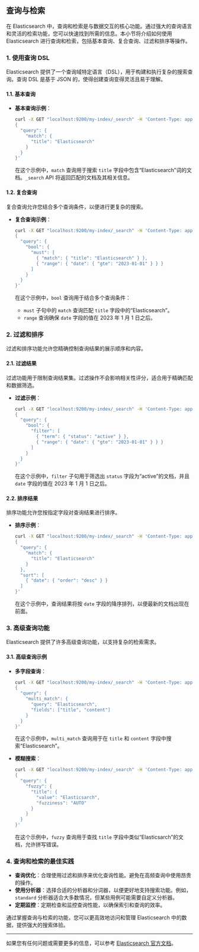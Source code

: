 ## 查询与检索

在 Elasticsearch 中，查询和检索是与数据交互的核心功能。通过强大的查询语言和灵活的检索功能，您可以快速找到所需的信息。本小节将介绍如何使用 Elasticsearch 进行查询和检索，包括基本查询、复合查询、过滤和排序等操作。

### 1. 使用查询 DSL

Elasticsearch 提供了一个查询域特定语言（DSL），用于构建和执行复杂的搜索查询。查询 DSL 是基于 JSON 的，使得创建查询变得灵活且易于理解。

#### 1.1. 基本查询

- **基本查询示例**：

  ```sh
  curl -X GET "localhost:9200/my-index/_search" -H 'Content-Type: application/json' -d'
  {
    "query": {
      "match": {
        "title": "Elasticsearch"
      }
    }
  }'
  ```

  在这个示例中，`match` 查询用于搜索 `title` 字段中包含“Elasticsearch”词的文档。`_search` API 将返回匹配的文档及其相关信息。

#### 1.2. 复合查询

复合查询允许您结合多个查询条件，以便进行更复杂的搜索。

- **复合查询示例**：

  ```sh
  curl -X GET "localhost:9200/my-index/_search" -H 'Content-Type: application/json' -d'
  {
    "query": {
      "bool": {
        "must": [
          { "match": { "title": "Elasticsearch" } },
          { "range": { "date": { "gte": "2023-01-01" } } }
        ]
      }
    }
  }'
  ```

  在这个示例中，`bool` 查询用于结合多个查询条件：
  - `must` 子句中的 `match` 查询匹配 `title` 字段中的“Elasticsearch”。
  - `range` 查询确保 `date` 字段的值在 2023 年 1 月 1 日之后。

### 2. 过滤和排序

过滤和排序功能允许您精确控制查询结果的展示顺序和内容。

#### 2.1. 过滤结果

过滤功能用于限制查询结果集。过滤操作不会影响相关性评分，适合用于精确匹配和数据筛选。

- **过滤示例**：

  ```sh
  curl -X GET "localhost:9200/my-index/_search" -H 'Content-Type: application/json' -d'
  {
    "query": {
      "bool": {
        "filter": [
          { "term": { "status": "active" } },
          { "range": { "date": { "gte": "2023-01-01" } } }
        ]
      }
    }
  }'
  ```

  在这个示例中，`filter` 子句用于筛选出 `status` 字段为“active”的文档，并且 `date` 字段的值在 2023 年 1 月 1 日之后。

#### 2.2. 排序结果

排序功能允许您按指定字段对查询结果进行排序。

- **排序示例**：

  ```sh
  curl -X GET "localhost:9200/my-index/_search" -H 'Content-Type: application/json' -d'
  {
    "query": {
      "match": {
        "title": "Elasticsearch"
      }
    },
    "sort": [
      { "date": { "order": "desc" } }
    ]
  }'
  ```

  在这个示例中，查询结果将按 `date` 字段的降序排列，以便最新的文档出现在前面。

### 3. 高级查询功能

Elasticsearch 提供了许多高级查询功能，以支持复杂的检索需求。

#### 3.1. 高级查询示例

- **多字段查询**：

  ```sh
  curl -X GET "localhost:9200/my-index/_search" -H 'Content-Type: application/json' -d'
  {
    "query": {
      "multi_match": {
        "query": "Elasticsearch",
        "fields": ["title", "content"]
      }
    }
  }'
  ```

  在这个示例中，`multi_match` 查询用于在 `title` 和 `content` 字段中搜索“Elasticsearch”。

- **模糊搜索**：

  ```sh
  curl -X GET "localhost:9200/my-index/_search" -H 'Content-Type: application/json' -d'
  {
    "query": {
      "fuzzy": {
        "title": {
          "value": "Elasticsarch",
          "fuzziness": "AUTO"
        }
      }
    }
  }'
  ```

  在这个示例中，`fuzzy` 查询用于查找 `title` 字段中类似“Elasticsarch”的文档，允许拼写错误。

### 4. 查询和检索的最佳实践

- **查询优化**：合理使用过滤和排序来优化查询性能。避免在高频查询中使用昂贵的操作。
- **使用分析器**：选择合适的分析器和分词器，以便更好地支持搜索功能。例如，`standard` 分析器适合大多数情况，但某些用例可能需要自定义分析器。
- **定期监控**：定期检查和监控查询性能，以确保索引和查询的效率。

通过掌握查询与检索的功能，您可以更高效地访问和管理 Elasticsearch 中的数据，提供强大的搜索体验。

---

如果您有任何问题或需要更多的信息，可以参考 [Elasticsearch 官方文档](https://www.elastic.co/guide/en/elasticsearch/reference/current/query-dsl.html)。
